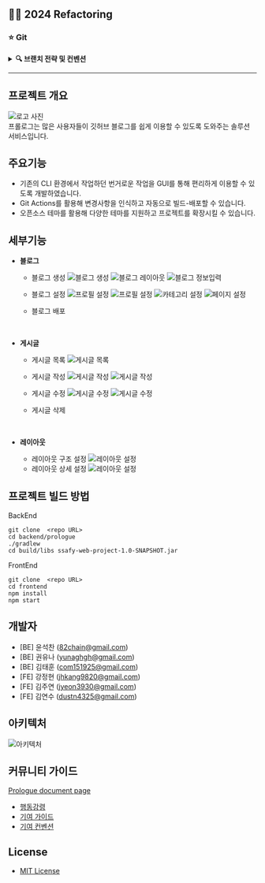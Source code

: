 

## 🐦‍🔥 2024 Refactoring 

### ⭐️ Git

<details>

<summary><strong> 🔍 브랜치 전략 및 컨벤션</strong></summary>

<div markdown=”1”>

#### **1. Git Workflow**

```
.
├── main: 배포 코드가 있는 브랜치
│    └── develop: 실제 개발 브랜치
│         ├── feature: 기능 구현 브랜치
│         ├── test: 테스트 코드 작성 브랜치
│         ├── fix: 버그 수정 브랜치
│         ├── refactor: 코드 스타일 수정 및 리팩토링을 위한 브랜치
│         └── docs: readme 등 문서를 작업하는 브랜치
└── hoxfix: main에서 버그를 수정할 브랜치
```

#### **2. Branch Naming**

```
⭐️ [해당하는 브랜치]/[front/back]-issue[이슈번호]
```

```
ex) develop
      ├── feature/front-issue25
      ├── fix/back-issue126
      └── ...
```

#### **3. Commit Convention**

```
💡 [Part] Tag: Subject
```

```
 ex) [FE] feat: 홈페이지 이미지추가
```

**[파트] 태그: 제목**의 형태로 ], **:** 뒤에는 **space**가 있다.

- `feat`: 기능 추가
- `test`: 테스트 코드 작성
- `modify`: 버그 아닌 코드 수정
- `fix`: 버그 수정
- `refactor`: 코드 리팩토링
- `style`: 코드 스타일(코드 컨벤션 추가) 수정
- `docs`: 문서 작업
- `design`: 프론트 CSS 수정
- `test`: 테스트 코드 작성
- `chore`: 프로젝트 설정 파일 수정
- `create`: 프로젝트 생성
- `rename`: 파일이나 폴더명을 수정하거나 옮기는 작업만 수행
- `remove`: 파일을 삭제하는 작업만 수행

</details>

</div>


<hr/>


## **프로젝트 개요**

![로고 사진](./README.assets/%EB%9E%9C%EB%94%A9.png) <br>
프롤로그는 많은 사용자들이 깃허브 블로그를 쉽게 이용할 수 있도록 도와주는 솔루션 서비스입니다. </br>

## **주요기능**

- 기존의 CLI 환경에서 작업하던 번거로운 작업을 GUI를 통해 편리하게 이용할 수 있도록 개발하였습니다.
- Git Actions를 활용해 변경사항을 인식하고 자동으로 빌드-배포할 수 있습니다.
- 오픈소스 테마를 활용해 다양한 테마를 지원하고 프로젝트를 확장시킬 수 있습니다.

## **세부기능**

- **블로그**

  - 블로그 생성
    ![블로그 생성](./README.assets/%EB%B8%94%EB%A1%9C%EA%B7%B8%20%EC%83%9D%EC%84%B1.png)
    ![블로그 레이아웃](./README.assets/%EB%B8%94%EB%A1%9C%EA%B7%B8%20%EC%83%9D%EC%84%B1%20-%20%EB%A0%88%EC%9D%B4%EC%95%84%EC%9B%83.png)
    ![블로그 정보입력](./README.assets/%EB%B8%94%EB%A1%9C%EA%B7%B8%20%EC%83%9D%EC%84%B1%20-%20%EC%A0%95%EB%B3%B4%EC%9E%85%EB%A0%A5.png)
  - 블로그 설정
    ![프로필 설정](./README.assets/%ED%94%84%EB%A1%9C%ED%95%84%EC%84%A4%EC%A0%951.png)
    ![프로필 설정](./README.assets/%ED%94%84%EB%A1%9C%ED%95%84%EC%84%A4%EC%A0%952.png)
    ![카테고리 설정](./README.assets/%EC%B9%B4%ED%85%8C%EA%B3%A0%EB%A6%AC%20%EC%84%A4%EC%A0%95.png)
    ![페이지 설정](./README.assets/%ED%8E%98%EC%9D%B4%EC%A7%80%20%EC%84%A4%EC%A0%95.png)
  - 블로그 배포

    </br>

- **게시글**

  - 게시글 목록
    ![게시글 목록](./README.assets/%EA%B2%8C%EC%8B%9C%EA%B8%80%20%EB%AA%A9%EB%A1%9D.png)
  - 게시글 작성
    ![게시글 작성](./README.assets/%EA%B2%8C%EC%8B%9C%EA%B8%80%20%EC%9E%91%EC%84%B1.png)
    ![게시글 작성](./README.assets/%EA%B2%8C%EC%8B%9C%EA%B8%80%20%EC%9E%91%EC%84%B12.png)
  - 게시글 수정
    ![게시글 수정](./README.assets/%EA%B2%8C%EC%8B%9C%EA%B8%80%20%EC%88%98%EC%A0%95.png)
    ![게시글 수정](./README.assets/%EA%B2%8C%EC%8B%9C%EA%B8%80%20%EC%88%98%EC%A0%952.png)
  - 게시글 삭제

    </br>

- **레이아웃**

  - 레이아웃 구조 설정
    ![레이아웃 설정](./README.assets/%EB%A0%88%EC%9D%B4%EC%95%84%EC%9B%83%20%EC%84%A4%EC%A0%95.png)
  - 레이아웃 상세 설정
    ![레이아웃 설정](./README.assets/%EC%84%B8%EB%B6%80%EB%A0%88%EC%9D%B4%EC%95%84%EC%9B%83%20%EC%84%A4%EC%A0%95.png)
    </br>

## 프로젝트 빌드 방법

BackEnd

```
git clone  <repo URL>
cd backend/prologue
./gradlew
cd build/libs ssafy-web-project-1.0-SNAPSHOT.jar
```

FrontEnd

```
git clone  <repo URL>
cd frontend
npm install
npm start
```

## 개발자

- [BE] 윤석찬 (82chain@gmail.com)
- [BE] 권유나 (yunaghgh@gmail.com)
- [BE] 김태훈 (com151925@gmail.com)
- [FE] 강정현 (jhkang9820@gmail.com)
- [FE] 김주연 (jyeon3930@gmail.com)
- [FE] 김연수 (dustn4325@gmail.com)


## 아키텍처

![아키텍처](/README.assets/%EC%95%84%ED%82%A4%ED%85%8D%EC%B2%98.png)

## 커뮤니티 가이드

[Prologue document page](https://prologue-docs.site/docs/template/get-started/introduction)

- [행동강령](./Docs/contributorCovenant.md)
- [기여 가이드](./Docs/contributionGuide.md)
- [기여 컨벤션](./Docs/contributionConvention.md)

## License

- [MIT License](./LICENSE)
